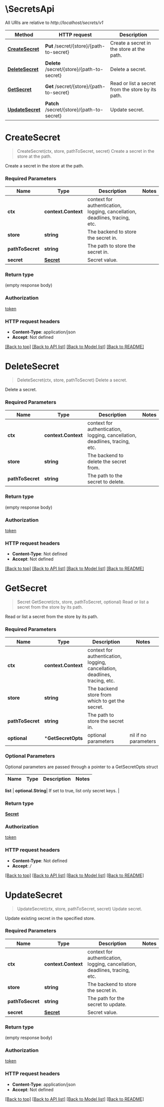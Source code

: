# \SecretsApi

All URIs are relative to *http://localhost/secrets/v1*

Method | HTTP request | Description
------------- | ------------- | -------------
[**CreateSecret**](SecretsApi.md#CreateSecret) | **Put** /secret/{store}/{path-to-secret} | Create a secret in the store at the path.
[**DeleteSecret**](SecretsApi.md#DeleteSecret) | **Delete** /secret/{store}/{path-to-secret} | Delete a secret.
[**GetSecret**](SecretsApi.md#GetSecret) | **Get** /secret/{store}/{path-to-secret} | Read or list a secret from the store by its path.
[**UpdateSecret**](SecretsApi.md#UpdateSecret) | **Patch** /secret/{store}/{path-to-secret} | Update secret.


# **CreateSecret**
> CreateSecret(ctx, store, pathToSecret, secret)
Create a secret in the store at the path.

Create a secret in the store at the path.

### Required Parameters

Name | Type | Description  | Notes
------------- | ------------- | ------------- | -------------
 **ctx** | **context.Context** | context for authentication, logging, cancellation, deadlines, tracing, etc.
  **store** | **string**| The backend to store the secret in. | 
  **pathToSecret** | **string**| The path to store the secret in. | 
  **secret** | [**Secret**](Secret.md)| Secret value. | 

### Return type

 (empty response body)

### Authorization

[token](../README.md#token)

### HTTP request headers

 - **Content-Type**: application/json
 - **Accept**: Not defined

[[Back to top]](#) [[Back to API list]](../README.md#documentation-for-api-endpoints) [[Back to Model list]](../README.md#documentation-for-models) [[Back to README]](../README.md)

# **DeleteSecret**
> DeleteSecret(ctx, store, pathToSecret)
Delete a secret.

Delete a secret.

### Required Parameters

Name | Type | Description  | Notes
------------- | ------------- | ------------- | -------------
 **ctx** | **context.Context** | context for authentication, logging, cancellation, deadlines, tracing, etc.
  **store** | **string**| The backend to delete the secret from. | 
  **pathToSecret** | **string**| The path to the secret to delete. | 

### Return type

 (empty response body)

### Authorization

[token](../README.md#token)

### HTTP request headers

 - **Content-Type**: Not defined
 - **Accept**: Not defined

[[Back to top]](#) [[Back to API list]](../README.md#documentation-for-api-endpoints) [[Back to Model list]](../README.md#documentation-for-models) [[Back to README]](../README.md)

# **GetSecret**
> Secret GetSecret(ctx, store, pathToSecret, optional)
Read or list a secret from the store by its path.

Read or list a secret from the store by its path.

### Required Parameters

Name | Type | Description  | Notes
------------- | ------------- | ------------- | -------------
 **ctx** | **context.Context** | context for authentication, logging, cancellation, deadlines, tracing, etc.
  **store** | **string**| The backend store from which to get the secret. | 
  **pathToSecret** | **string**| The path to store the secret in. | 
 **optional** | ***GetSecretOpts** | optional parameters | nil if no parameters

### Optional Parameters
Optional parameters are passed through a pointer to a GetSecretOpts struct

Name | Type | Description  | Notes
------------- | ------------- | ------------- | -------------


 **list** | **optional.String**| If set to true, list only secret keys.  | 

### Return type

[**Secret**](Secret.md)

### Authorization

[token](../README.md#token)

### HTTP request headers

 - **Content-Type**: Not defined
 - **Accept**: */*

[[Back to top]](#) [[Back to API list]](../README.md#documentation-for-api-endpoints) [[Back to Model list]](../README.md#documentation-for-models) [[Back to README]](../README.md)

# **UpdateSecret**
> UpdateSecret(ctx, store, pathToSecret, secret)
Update secret.

Update existing secret in the specified store.

### Required Parameters

Name | Type | Description  | Notes
------------- | ------------- | ------------- | -------------
 **ctx** | **context.Context** | context for authentication, logging, cancellation, deadlines, tracing, etc.
  **store** | **string**| The backend to store the secret in. | 
  **pathToSecret** | **string**| The path for the secret to update. | 
  **secret** | [**Secret**](Secret.md)| Secret value. | 

### Return type

 (empty response body)

### Authorization

[token](../README.md#token)

### HTTP request headers

 - **Content-Type**: application/json
 - **Accept**: Not defined

[[Back to top]](#) [[Back to API list]](../README.md#documentation-for-api-endpoints) [[Back to Model list]](../README.md#documentation-for-models) [[Back to README]](../README.md)

